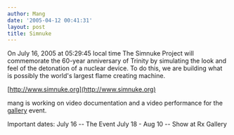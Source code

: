 ```yaml
---
author: Mang
date: '2005-04-12 00:41:31'
layout: post
title: Simnuke
---
```


On July 16, 2005 at 05:29:45 local time The Simnuke Project will commemorate the 60-year anniversary of Trinity by simulating the look and feel of the detonation of a nuclear device. To do this, we are building what is possibly the world's largest flame creating machine.

[http://www.simnuke.org](http://www.simnuke.org)

mang is working on video documentation and a video performance for the [gallery](http://www.simnuke.org/gallery.html) event.

Important dates:
    July 16 -- The Event
    July 18 - Aug 10 -- Show at Rx Gallery
